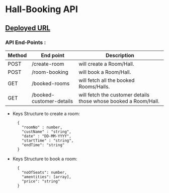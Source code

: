 # Hall-Booking API

## [Deployed URL](https://hall-booking-0nrd.onrender.com/hall)

### API End-Points :

| Method | End point | Description |
| ---- | ---- | ---- |
| POST | /create-room | will create a Room/Hall. |
| POST | /room-booking | will book a Room/Hall. |
| GET | /booked-rooms | will fetch all the booked Rooms/Halls. |
| GET | /booked-customer-details | will fetch the customer details those whose booked a Room/Hall. |

* Keys Structure to create a room:
     
        {
          "roomNo" : number,
          "custName" : "string",
          "date" : "DD-MM-YYYY",
          "startTime" : "string",
          "endTime": "string"
        }

* Keys Structure to book a room:
    
        {
          "noOfSeats": number,
          "amentities": [array],
          "price": "string"
        } 
